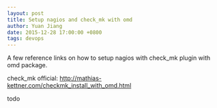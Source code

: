 ```yaml
---
layout: post
title: Setup nagios and check_mk with omd
author: Yuan Jiang
date: 2015-12-28 17:00:00 +0800
tags: devops
---
```


A few reference links on how to setup nagios with check_mk plugin with omd package.


check_mk official: http://mathias-kettner.com/checkmk_install_with_omd.html

todo
